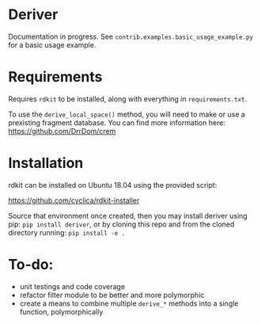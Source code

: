 # Deriver

Documentation in progress. See `contrib.examples.basic_usage_example.py` for a basic usage example.

# Requirements
Requires `rdkit` to be installed, along with everything in `requirements.txt`.

To use the `derive_local_space()` method, you will need to make or use a prexisting fragment database. You can find more information here: https://github.com/DrrDom/crem


# Installation
rdkit can be installed on Ubuntu 18.04 using the provided script: 

https://github.com/cyclica/rdkit-installer

Source that environment once created, then you may install deriver using pip: `pip install deriver`, or by cloning this 
repo and from the cloned directory running: `pip install -e .`

# To-do:
* unit testings and code coverage
* refactor filter module to be better and more polymorphic
* create a means to combine multiple `derive_*` methods into a single function, polymorphically
